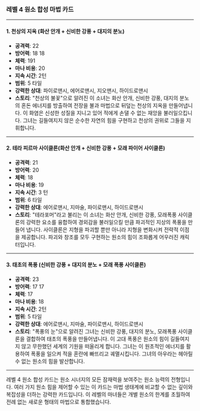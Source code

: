 ### 레벨 4 원소 합성 마법 카드

---

#### 1. 천상의 지옥 (화산 안개 + 신비한 강풍 + 대지의 분노)

- **공격력**: 22
- **방어력**: 18 18
- **체력**: 191   
- **마나 비용**: 20
- **지속 시간**: 2턴
- **범위**: 5 타일
- **강력한 상대**: 파이로맨시, 에어로맨시, 지오맨시, 하이드로맨시
- **스토리**: "천상의 불꽃"으로 알려진 이 소녀는 화산 안개, 신비한 강풍, 대지의 분노의 혼돈 에너지를 방출하여 전장을 불과 마법으로 뒤덮는 천상의 지옥을 만들어냅니다. 이 화염은 신성한 성질을 지니고 있어 적에게 손댈 수 없는 재앙을 불러일으킵니다. 그녀는 길들여지지 않은 순수한 자연의 힘을 구현하고 천상의 권위로 그들을 지휘합니다.

---

#### 2. 테라 피르마 사이클론(화산 안개 + 신비한 강풍 + 모래 파이어 사이클론)

- **공격력**: 21
- **방어력**: 20
- **체력**: 18
- **마나 비용**: 19
- **지속 시간**: 3 턴
- **범위**: 6 타일
- **강력한 상대**: 에어로맨시, 지마술, 파이로맨시, 하이드로맨시
- **스토리**: "테라포머"라고 불리는 이 소녀는 화산 안개, 신비한 강풍, 모래폭풍 사이클론의 강력한 요소를 융합하여 경외감을 불러일으킬 만큼 파괴적인 지상의 폭풍을 만들어 냅니다. 사이클론은 지형을 파괴할 뿐만 아니라 지형을 변화시켜 전략적 이점을 제공합니다. 파괴와 창조를 모두 구현하는 원소의 힘이 조화롭게 어우러진 캐릭터입니다.

---

#### 3. 태초의 폭풍 (신비한 강풍 + 대지의 분노 + 모래 폭풍 사이클론)

- **공격력**: 23
- **방어력**: 17 17
- **체력**: 17
- **마나 비용**: 18
- **지속 시간**: 2턴
- **범위**: 5 타일
- **강력한 상대**: 에어로맨시, 지마술, 파이로맨시, 하이드로맨시
- **스토리**: "폭풍의 눈"으로 알려진 그녀는 신비한 강풍, 대지의 분노, 모래폭풍 사이클론을 결합하여 태초의 폭풍을 만들어냅니다. 이 고대 폭풍은 원소의 힘이 길들여지지 않고 무한했던 세계의 기원을 떠올리게 합니다. 그녀는 이 원초적인 에너지를 활용하여 폭풍을 일으켜 적을 혼란에 빠뜨리고 궤멸시킵니다. 그녀의 아우라는 헤아릴 수 없는 원소의 힘을 발산합니다.

---

레벨 4 원소 합성 카드는 원소 시너지의 모든 잠재력을 보여주는 원소 능력의 전형입니다. 여러 가지 원소 힘을 제어할 수 있는 이 카드는 마법 생태계에 비교할 수 없는 깊이와 복잡성을 더하는 강력한 카드입니다. 이 레벨의 마녀들은 개별 원소의 한계를 초월하여 전례 없는 새로운 형태의 마법으로 통합했습니다.